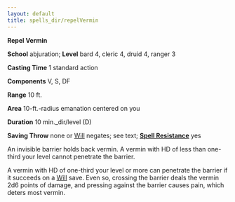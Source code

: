 ```yaml
---
layout: default
title: spells_dir/repelVermin
---
```

 **Repel Vermin**

**School** abjuration; **Level** bard 4, cleric 4, druid 4, ranger 3

**Casting Time** 1 standard action

**Components** V, S, DF

**Range** 10 ft.

**Area** 10-ft.-radius emanation centered on you

**Duration** 10 min._dir/level (D)

**Saving Throw** none or [Will](../../combat#_will) negates; see text; **[Spell Resistance](../../glossary#_spell-resistance)** yes

An invisible barrier holds back vermin. A vermin with HD of less than one-third your level cannot penetrate the barrier.

A vermin with HD of one-third your level or more can penetrate the barrier if it succeeds on a [Will](../../combat#_will) save. Even so, crossing the barrier deals the vermin 2d6 points of damage, and pressing against the barrier causes pain, which deters most vermin.

